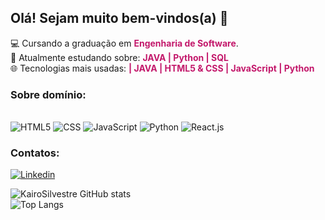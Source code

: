 ## Olá! Sejam muito bem-vindos(a) 🚀
💻 Cursando a graduação em <strong style="color: #C3186B">Engenharia de Software</strong>.
<br>
🏫 Atualmente estudando sobre: <strong style="color: #C3186B">JAVA | Python | SQL </strong>
<br>
🌐 Tecnologias mais usadas: <strong style="color: #C3186B">| JAVA | HTML5 & CSS | JavaScript | Python</strong>
<br>

<h3>Sobre domínio:</h3>
<div style="display: inline_block"><br/>
    <img aling="center" alt="HTML5"src="https://img.shields.io/badge/HTML5-E34F26?style=for-the-badge&logo=html5&logoColor=white">
    <img aling="center" alt="CSS"src="https://img.shields.io/badge/CSS3-1572B6?style=for-the-badge&logo=css3&logoColor=white">
    <img aling="center" alt="JavaScript"src="https://img.shields.io/badge/JavaScript-323330?style=for-the-badge&logo=javascript&logoColor=F7DF1E">
    <img aling="center" alt="Python"src="https://img.shields.io/badge/Python-14354C?style=for-the-badge&logo=python&logoColor=white">
    <img aling="center" alt="React.js"src="https://img.shields.io/badge/React-20232A?style=for-the-badge&logo=react&logoColor=61DAFB">
    <!-- <img aling="center" alt="Tailwind.css"src="https://img.shields.io/badge/Tailwind_CSS-38B2AC?style=for-the-badge&logo=tailwind-css&logoColor=white"> -->
</div>

### Contatos: 

[![Linkedin](https://img.shields.io/badge/LinkedIn-0077B5?style=for-the-badge&logo=linkedin&logoColor=white)](https://www.linkedin.com/in/kairo-carvalho-4713672b8/)

![KairoSilvestre GitHub stats](https://github-readme-stats.vercel.app/api?username=KairoSilvestre&show_icons=true&theme=dracula)
<br>
![Top Langs](https://github-readme-stats.vercel.app/api/top-langs/?username=KairoSilvestre&hide_progress=true&theme=dracula)